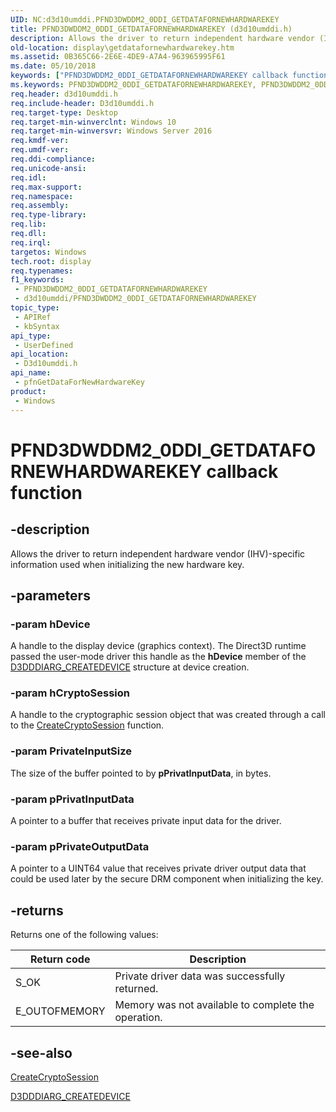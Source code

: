 ```yaml
---
UID: NC:d3d10umddi.PFND3DWDDM2_0DDI_GETDATAFORNEWHARDWAREKEY
title: PFND3DWDDM2_0DDI_GETDATAFORNEWHARDWAREKEY (d3d10umddi.h)
description: Allows the driver to return independent hardware vendor (IHV)-specific information used when initializing the new hardware key.
old-location: display\getdatafornewhardwarekey.htm
ms.assetid: 0B365C66-2E6E-4DE9-A7A4-963965995F61
ms.date: 05/10/2018
keywords: ["PFND3DWDDM2_0DDI_GETDATAFORNEWHARDWAREKEY callback function"]
ms.keywords: PFND3DWDDM2_0DDI_GETDATAFORNEWHARDWAREKEY, PFND3DWDDM2_0DDI_GETDATAFORNEWHARDWAREKEY callback, d3d10umddi/pfnGetDataForNewHardwareKey, display.getdatafornewhardwarekey, pfnGetDataForNewHardwareKey, pfnGetDataForNewHardwareKey callback function [Display Devices]
req.header: d3d10umddi.h
req.include-header: D3d10umddi.h
req.target-type: Desktop
req.target-min-winverclnt: Windows 10
req.target-min-winversvr: Windows Server 2016
req.kmdf-ver: 
req.umdf-ver: 
req.ddi-compliance: 
req.unicode-ansi: 
req.idl: 
req.max-support: 
req.namespace: 
req.assembly: 
req.type-library: 
req.lib: 
req.dll: 
req.irql: 
targetos: Windows
tech.root: display
req.typenames: 
f1_keywords:
 - PFND3DWDDM2_0DDI_GETDATAFORNEWHARDWAREKEY
 - d3d10umddi/PFND3DWDDM2_0DDI_GETDATAFORNEWHARDWAREKEY
topic_type:
 - APIRef
 - kbSyntax
api_type:
 - UserDefined
api_location:
 - D3d10umddi.h
api_name:
 - pfnGetDataForNewHardwareKey
product:
 - Windows
---
```


# PFND3DWDDM2_0DDI_GETDATAFORNEWHARDWAREKEY callback function


## -description

Allows the driver to return independent hardware vendor (IHV)-specific information used when initializing the new hardware key.

## -parameters

### -param hDevice

A handle to the display device (graphics context). The Direct3D runtime passed the user-mode driver this handle as the <b>hDevice</b> member of the <a href="https://docs.microsoft.com/windows-hardware/drivers/ddi/d3dumddi/ns-d3dumddi-_d3dddiarg_createdevice">D3DDDIARG_CREATEDEVICE</a> structure at device creation.

### -param hCryptoSession

A handle to the cryptographic session object that was created through a call to the <a href="https://docs.microsoft.com/windows-hardware/drivers/ddi/d3d10umddi/nc-d3d10umddi-pfnd3d11_1ddi_createcryptosession">CreateCryptoSession</a> function.

### -param PrivateInputSize

The size of the  buffer pointed to by <b>pPrivatInputData</b>, in bytes.

### -param pPrivatInputData

A pointer to a buffer that receives private input data for the driver.

### -param pPrivateOutputData

A pointer to a UINT64 value that receives private driver output data that could be used later by the secure DRM component when initializing the key.

## -returns

Returns one of the following values:

|Return code|Description|
|--- |--- |
|S_OK|Private driver data was successfully returned.|
|E_OUTOFMEMORY|Memory was not available to complete the operation.|

## -see-also

<a href="https://docs.microsoft.com/windows-hardware/drivers/ddi/d3d10umddi/nc-d3d10umddi-pfnd3d11_1ddi_createcryptosession">CreateCryptoSession</a>



<a href="https://docs.microsoft.com/windows-hardware/drivers/ddi/d3dumddi/ns-d3dumddi-_d3dddiarg_createdevice">D3DDDIARG_CREATEDEVICE</a>

